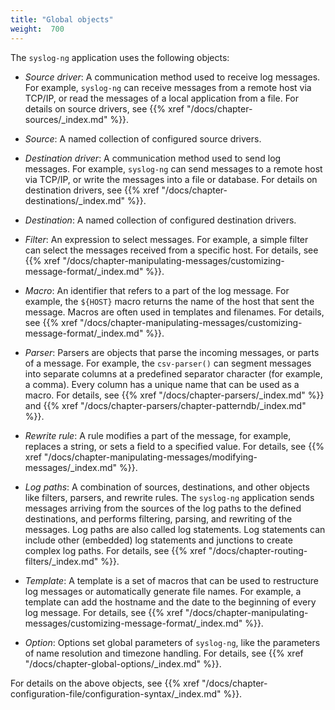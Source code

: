 ```yaml
---
title: "Global objects"
weight:  700
---
```

<!-- DISCLAIMER: This file is based on the syslog-ng Open Source Edition documentation https://github.com/balabit/syslog-ng-ose-guides/commit/2f4a52ee61d1ea9ad27cb4f3168b95408fddfdf2 and is used under the terms of The syslog-ng Open Source Edition Documentation License. The file has been modified by Axoflow. -->

The `syslog-ng` application uses the following objects:

  - *Source driver*: A communication method used to receive log messages. For example, `syslog-ng` can receive messages from a remote host via TCP/IP, or read the messages of a local application from a file. For details on source drivers, see {{% xref "/docs/chapter-sources/_index.md" %}}.

  - *Source*: A named collection of configured source drivers.

  - *Destination driver*: A communication method used to send log messages. For example, `syslog-ng` can send messages to a remote host via TCP/IP, or write the messages into a file or database. For details on destination drivers, see {{% xref "/docs/chapter-destinations/_index.md" %}}.

  - *Destination*: A named collection of configured destination drivers.

  - *Filter*: An expression to select messages. For example, a simple filter can select the messages received from a specific host. For details, see {{% xref "/docs/chapter-manipulating-messages/customizing-message-format/_index.md" %}}.

  - *Macro*: An identifier that refers to a part of the log message. For example, the `${HOST}` macro returns the name of the host that sent the message. Macros are often used in templates and filenames. For details, see {{% xref "/docs/chapter-manipulating-messages/customizing-message-format/_index.md" %}}.

  - *Parser*: Parsers are objects that parse the incoming messages, or parts of a message. For example, the `csv-parser()` can segment messages into separate columns at a predefined separator character (for example, a comma). Every column has a unique name that can be used as a macro. For details, see {{% xref "/docs/chapter-parsers/_index.md" %}} and {{% xref "/docs/chapter-parsers/chapter-patterndb/_index.md" %}}.

  - *Rewrite rule*: A rule modifies a part of the message, for example, replaces a string, or sets a field to a specified value. For details, see {{% xref "/docs/chapter-manipulating-messages/modifying-messages/_index.md" %}}.

  - *Log paths*: A combination of sources, destinations, and other objects like filters, parsers, and rewrite rules. The `syslog-ng` application sends messages arriving from the sources of the log paths to the defined destinations, and performs filtering, parsing, and rewriting of the messages. Log paths are also called log statements. Log statements can include other (embedded) log statements and junctions to create complex log paths. For details, see {{% xref "/docs/chapter-routing-filters/_index.md" %}}.

  - *Template*: A template is a set of macros that can be used to restructure log messages or automatically generate file names. For example, a template can add the hostname and the date to the beginning of every log message. For details, see {{% xref "/docs/chapter-manipulating-messages/customizing-message-format/_index.md" %}}.

  - *Option*: Options set global parameters of `syslog-ng`, like the parameters of name resolution and timezone handling. For details, see {{% xref "/docs/chapter-global-options/_index.md" %}}.

For details on the above objects, see {{% xref "/docs/chapter-configuration-file/configuration-syntax/_index.md" %}}.
